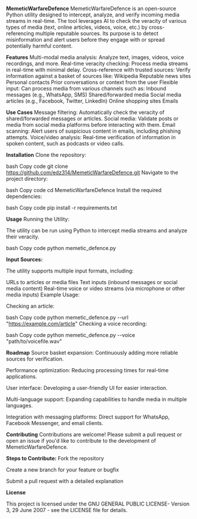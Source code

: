 **MemeticWarfareDefence**
MemeticWarfareDefence is an open-source Python utility designed to intercept, analyze, and verify incoming media streams in real-time. The tool leverages AI to check the veracity of various types of media (text, online articles, videos, voice, etc.) by cross-referencing multiple reputable sources. Its purpose is to detect misinformation and alert users before they engage with or spread potentially harmful content.

**Features**
Multi-modal media analysis: Analyze text, images, videos, voice recordings, and more.
Real-time veracity checking: Process media streams in real-time with minimal delay.
Cross-reference with trusted sources: Verify information against a basket of sources like:
Wikipedia
Reputable news sites
Personal contacts
Prior conversations or context from the user
Flexible input: Can process media from various channels such as:
Inbound messages (e.g., WhatsApp, SMS)
Shared/forwarded media
Social media articles (e.g., Facebook, Twitter, LinkedIn)
Online shopping sites
Emails


**Use Cases**
Message filtering: Automatically check the veracity of shared/forwarded messages or articles.
Social media: Validate posts or media from social media platforms before interacting with them.
Email scanning: Alert users of suspicious content in emails, including phishing attempts.
Voice/video analysis: Real-time verification of information in spoken content, such as podcasts or video calls.


**Installation**
Clone the repository:

bash
Copy code
git clone https://github.com/edz314/MemeticWarfareDefence.git
Navigate to the project directory:

bash
Copy code
cd MemeticWarfareDefence
Install the required dependencies:

bash
Copy code
pip install -r requirements.txt


**Usage**
Running the Utility:

The utility can be run using Python to intercept media streams and analyze their veracity.

bash
Copy code
python memetic_defence.py


**Input Sources:**

The utility supports multiple input formats, including:

URLs to articles or media files
Text inputs (inbound messages or social media content)
Real-time voice or video streams (via microphone or other media inputs)
Example Usage:

Checking an article:

bash
Copy code
python memetic_defence.py --url "https://example.com/article"
Checking a voice recording:

bash
Copy code
python memetic_defence.py --voice "path/to/voicefile.wav"


**Roadmap**
Source basket expansion: Continuously adding more reliable sources for verification.

Performance optimization: Reducing processing times for real-time applications.

User interface: Developing a user-friendly UI for easier interaction.

Multi-language support: Expanding capabilities to handle media in multiple languages.

Integration with messaging platforms: Direct support for WhatsApp, Facebook Messenger, and email clients.


**Contributing**
Contributions are welcome! Please submit a pull request or open an issue if you'd like to contribute to the development of MemeticWarfareDefence.

**Steps to Contribute:**
Fork the repository

Create a new branch for your feature or bugfix

Submit a pull request with a detailed explanation

**License**

This project is licensed under the GNU GENERAL PUBLIC LICENSE- Version 3, 29 June 2007 - see the LICENSE file for details.
